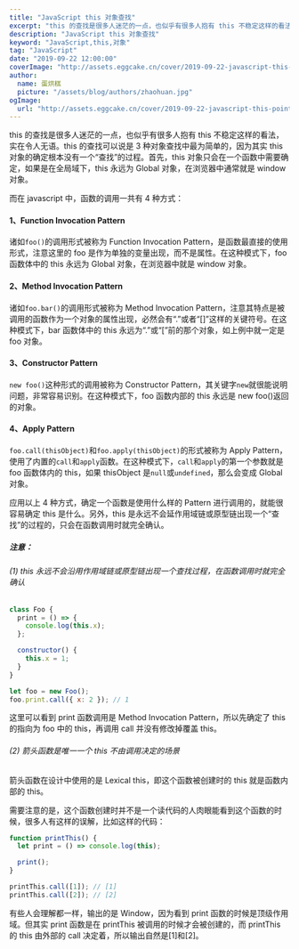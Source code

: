 ```yaml
---
title: "JavaScript this 对象查找"
excerpt: "this 的查找是很多人迷茫的一点，也似乎有很多人抱有 this 不稳定这样的看法，实在令人无语。"
description: "JavaScript this 对象查找"
keyword: "JavaScript,this,对象"
tag: "JavaScript"
date: "2019-09-22 12:00:00"
coverImage: "http://assets.eggcake.cn/cover/2019-09-22-javascript-this-pointer.jpg"
author:
  name: 蛋烘糕
  picture: "/assets/blog/authors/zhaohuan.jpg"
ogImage:
  url: "http://assets.eggcake.cn/cover/2019-09-22-javascript-this-pointer.jpg"
---
```


this 的查找是很多人迷茫的一点，也似乎有很多人抱有 this 不稳定这样的看法，实在令人无语。this 的查找可以说是 3 种对象查找中最为简单的，因为其实 this 对象的确定根本没有一个“查找”的过程。首先，this 对象只会在一个函数中需要确定，如果是在全局域下，this 永远为 Global 对象，在浏览器中通常就是 window 对象。

而在 javascript 中，函数的调用一共有 4 种方式：

#### 1、Function Invocation Pattern

诸如`foo()`的调用形式被称为 Function Invocation Pattern，是函数最直接的使用形式，注意这里的 foo 是作为单独的变量出现，而不是属性。在这种模式下，foo 函数体中的 this 永远为 Global 对象，在浏览器中就是 window 对象。

#### 2、Method Invocation Pattern

诸如`foo.bar()`的调用形式被称为 Method Invocation Pattern，注意其特点是被调用的函数作为一个对象的属性出现，必然会有“.”或者“[]”这样的关键符号。在这种模式下，bar 函数体中的 this 永远为“.”或“[”前的那个对象，如上例中就一定是 foo 对象。

#### 3、Constructor Pattern

`new foo()`这种形式的调用被称为 Constructor Pattern，其关键字`new`就很能说明问题，非常容易识别。在这种模式下，foo 函数内部的 this 永远是 new foo()返回的对象。

#### 4、Apply Pattern

`foo.call(thisObject)`和`foo.apply(thisObject)`的形式被称为 Apply Pattern，使用了内置的`call`和`apply`函数。在这种模式下，`call`和`apply`的第一个参数就是 foo 函数体内的 this，如果 thisObject 是`null`或`undefined`，那么会变成 Global 对象。

应用以上 4 种方式，确定一个函数是使用什么样的 Pattern 进行调用的，就能很容易确定 this 是什么。另外，this 是永远不会延作用域链或原型链出现一个“查找”的过程的，只会在函数调用时就完全确认。

##### 注意：

###### (1) this 永远不会沿用作用域链或原型链出现一个查找过程，在函数调用时就完全确认

```js
class Foo {
  print = () => {
    console.log(this.x);
  };

  constructor() {
    this.x = 1;
  }
}

let foo = new Foo();
foo.print.call({ x: 2 }); // 1
```

这里可以看到 print 函数调用是 Method Invocation Pattern，所以先确定了 this 的指向为 foo 中的 this，再调用 call 并没有修改掉覆盖 this。

###### (2) 箭头函数是唯一一个 this 不由调用决定的场景

箭头函数在设计中使用的是 Lexical this，即这个函数被创建时的 this 就是函数内部的 this。

需要注意的是，这个函数创建时并不是一个读代码的人肉眼能看到这个函数的时候，很多人有这样的误解，比如这样的代码：

```js
function printThis() {
  let print = () => console.log(this);

  print();
}

printThis.call([1]); // [1]
printThis.call([2]); // [2]
```

有些人会理解都一样，输出的是 Window，因为看到 print 函数的时候是顶级作用域。但其实 print 函数是在 printThis 被调用的时候才会被创建的，而 printThis 的 this 由外部的 call 决定着，所以输出自然是[1]和[2]。
